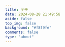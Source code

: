```yaml
---
title: 关于
date: 2024-08-28 21:49:58
aside: false
top_img: false
background: "#f8f9fe"
comments: false
type: "about"
---
```

